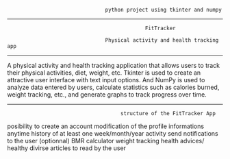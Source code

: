                                     python project using tkinter and numpy
___________________________________________________________________________________________________________________________________________________

                                                 FitTracker

                                    Physical activity and health tracking app
___________________________________________________________________________________________________________________________________________________
A physical activity and health tracking application that
allows users to track their physical activities, diet, weight, etc.
Tkinter is used to create an attractive user interface with text input options. And NumPy is used to analyze data entered by
users, calculate statistics such as calories burned, weight tracking, etc., and generate graphs to track progress over time.
___________________________________________________________________________________________________________________________________________________

                                         structure of the FitTracker App
posibility to create an account 
modification of the profile informations anytime
history of at least one week/month/year activity
send notifications to the user (optionnal)
BMR calculator
weight tracking
health advices/
healthy divirse articles to read by the user 



